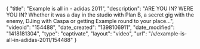 {
    "title": "Example is all in - adidas 2011",
    "description": "ARE YOU IN? WERE YOU IN? Whether it was a day in the studio with Plan B, a secret gig with the enemy, DJing with Caspa or getting Example round to your place...",
    "videoid": "154488",
    "date_created": "1398106911",
    "date_modified": "1418181304",
    "type": "captivate",
    "layout": "video",
    "url": "\/v\/example-is-all-in-adidas-2011\/154488"
}